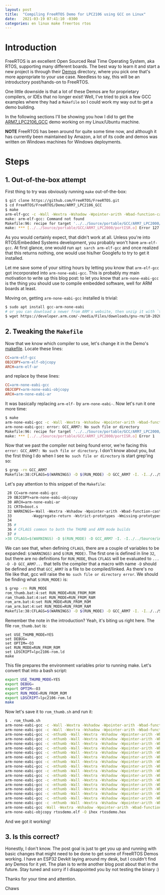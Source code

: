 ```yaml
---
layout: post
title:  "Compiling FreeRTOS Demo for LPC2106 using GCC on Linux"
date:   2021-03-19 07:41:10 -0300
categories: en linux make freertos rtos
---
```

# Introduction

FreeRTOS is an excellent Open Sourced Real Time Operating System, aka RTOS, supporting many different boards. The best way to learn it and start a new project is through their [Demos](https://github.com/FreeRTOS/FreeRTOS/tree/master/FreeRTOS/Demo) directory, where you pick one that's more appropriate to your use case. Needless to say, this will be an introductory post/hands-on to FreeRTOS.

One little downside is that a lot of these Demos are for proprietary compilers, or IDEs that no longer exist! Well, I've tried to pick a few GCC examples where they had a `Makefile` so I could work my way out to get a demo building.

In the following sections I'll be showing you how I did to get the [ARM7_LPC2106_GCC](https://github.com/FreeRTOS/FreeRTOS/tree/master/FreeRTOS/Demo/ARM7_LPC2106_GCC) demo working on my Linux/Ubuntu machine.

**NOTE**
FreeRTOS has been around for quite some time now, and although it has currently been maintained by Amazon, a lot of its code and demos was written on Windows machines for Windows deployments.

# Steps

## 1. Out-of-the-box attempt

First thing to try was obviously running `make` out-of-the-box:

```bash
$ git clone https://github.com/FreeRTOS/FreeRTOS.git
$ cd FreeRTOS/FreeRTOS/Demo/ARM7_LPC2106_GCC
$ make
arm-elf-gcc -c -Wall -Wextra -Wshadow -Wpointer-arith -Wbad-function-cast -Wcast-align -Wsign-compare -Waggregate-return -Wstrict-prototypes -Wmissing-prototypes -Wmissing-declarations -Wunused -D  -D GCC_ARM7 -I. -I../../Source/include -I../Common/include  -mcpu=arm7tdmi -T  -fomit-frame-pointer -fno-strict-aliasing -fno-dwarf2-cfi-asm ../../Source/portable/GCC/ARM7_LPC2000/portISR.c -o ../../Source/portable/GCC/ARM7_LPC2000/portISR.o
make: arm-elf-gcc: Command not found
Makefile:96: recipe for target '../../Source/portable/GCC/ARM7_LPC2000/portISR.o' failed
make: *** [../../Source/portable/GCC/ARM7_LPC2000/portISR.o] Error 127
```

As you would certainly expect, that didn't work at all. Unless you're into RTOS/Embedded Systems development, you probably won't have `arm-elf-gcc`. At first glance, one would run `apt sarch arm-elf-gcc` and once realized that this returns nothing, one would use his/her Googlefu to try to get it installed.

Let me save some of your sitting hours by letting you know that `arm-elf-gcc` got incorporated into `arm-none-eabi-gcc`. This is probably my main motivation to write up this blog post: to let you know that `arm-none-eabi-gcc` is the thing you should use to compile embedded software, well for ARM boards at least.

Moving on, getting `arm-none-eabi-gcc` installed is trivial:
```bash
$ sudo apt install gcc-arm-none-eabi
# or you can download a newer from ARM's website, then unzip it with `tar xf`
$ wget https://developer.arm.com/-/media/Files/downloads/gnu-rm/10-2020q4/gcc-arm-none-eabi-10-2020-q4-major-x86_64-linux.tar.bz2
```

## 2. Tweaking the `Makefile`

Now that we know which compiler to use, let's change it in the Demo's [makefile](https://github.com/FreeRTOS/FreeRTOS/blob/master/FreeRTOS/Demo/ARM7_LPC2106_GCC/Makefile). Locate these lines:

```makefile
CC=arm-elf-gcc
OBJCOPY=arm-elf-objcopy
ARCH=arm-elf-ar
```
and replace by these lines:

```makefile
CC=arm-none-eabi-gcc
OBJCOPY=arm-none-eabi-objcopy
ARCH=arm-none-eabi-ar
```

It was basically replacing `arm-elf-` by `arm-none-eabi-`. Now let's run it one more time:

```bash
$ make
arm-none-eabi-gcc -c -Wall -Wextra -Wshadow -Wpointer-arith -Wbad-function-cast -Wcast-align -Wsign-compare -Waggregate-return -Wstrict-prototypes -Wmissing-prototypes -Wmissing-declarations -Wunused -D  -D GCC_ARM7 -I. -I../../Source/include -I../Common/include  -mcpu=arm7tdmi -T  -fomit-frame-pointer -fno-strict-aliasing -fno-dwarf2-cfi-asm ../../Source/portable/GCC/ARM7_LPC2000/portISR.c -o ../../Source/portable/GCC/ARM7_LPC2000/portISR.o
arm-none-eabi-gcc: error: GCC_ARM7: No such file or directory
Makefile:96: recipe for target '../../Source/portable/GCC/ARM7_LPC2000/portISR.o' failed
make: *** [../../Source/portable/GCC/ARM7_LPC2000/portISR.o] Error 1
```

Now that we past the compiler not being found error, we're facing this `error: GCC_ARM7: No such file or directory`. I don't know about you, but the first thing I do when I see `No such file or directory` is start grep'ing so:

```bash
$ grep -rn GCC_ARM7
Makefile:38:CFLAGS=$(WARNINGS) -D $(RUN_MODE) -D GCC_ARM7 -I. -I../../Source/include \
```

Let's pay attention to this snippet of the `Makefile`:

```makefile
 28 CC=arm-none-eabi-gcc
 29 OBJCOPY=arm-none-eabi-objcopy
 30 ARCH=arm-none-eabi-ar
 31 CRT0=boot.s
 32 WARNINGS=-Wall -Wextra -Wshadow -Wpointer-arith -Wbad-function-cast -Wcast-align -Wsign-compare \
 33         -Waggregate-return -Wstrict-prototypes -Wmissing-prototypes -Wmissing-declarations -Wunused
 34
 35 #
 36 # CFLAGS common to both the THUMB and ARM mode builds
 37 #
>38 CFLAGS=$(WARNINGS) -D $(RUN_MODE) -D GCC_ARM7 -I. -I../../Source/include \
```

We can see that, when defining `CFLAGS`, there are a couple of variables to be expanded: `$(WARNINGS)` and `$(RUN_MODE)`. The first one is defined in line `32`, but there are no definitions for `RUN_MODE`, thus `CFLAGS` will be evaluated to `... -D -D GCC_ARM7...` that tells the compiler that a macro with name `-D` should be defined and that `GCC_ARM7` is a file to be compiled/linked. As there's no file like that, gcc will raise the `No such file or directory error`. We should be finding what `$(RUN_MODE)` is:

```bash
$ grep -rn RUN_MODE
rom_thumb.bat:4:set RUN_MODE=RUN_FROM_ROM
ram_thumb.bat:4:set RUN_MODE=RUN_FROM_RAM
rom_arm.bat:4:set RUN_MODE=RUN_FROM_ROM
ram_arm.bat:4:set RUN_MODE=RUN_FROM_RAM
Makefile:38:CFLAGS=$(WARNINGS) -D $(RUN_MODE) -D GCC_ARM7 -I. -I../../Source/include \
```

Remember the note in the introduction? Yeah, it's biting us right here. The file `rom_thumb.bat` is:

```batch
set USE_THUMB_MODE=YES
set DEBUG=
set OPTIM=-O3
set RUN_MODE=RUN_FROM_ROM
set LDSCRIPT=lpc2106-rom.ld
make
```

This file prepares the environment variables prior to running make. Let's convert that into a bash script:

```bash
export USE_THUMB_MODE=YES
export DEBUG=
export OPTIM=-O3
export RUN_MODE=RUN_FROM_ROM
export LDSCRIPT=lpc2106-rom.ld
make
```
Now let's save it to `rom_thumb.sh` and run it:

```bash
$ . rom_thumb.sh
arm-none-eabi-gcc -c -Wall -Wextra -Wshadow -Wpointer-arith -Wbad-function-cast -Wcast-align -Wsign-compare -Waggregate-return -Wstrict-prototypes -Wmissing-prototypes -Wmissing-declarations -Wunused -D RUN_FROM_ROM -D GCC_ARM7 -I. -I../../Source/include -I../Common/include  -mcpu=arm7tdmi -Tlpc2106-rom.ld -O3 -fomit-frame-pointer -fno-strict-aliasing -fno-dwarf2-cfi-asm -mthumb-interwork -D THUMB_INTERWORK ../../Source/portable/GCC/ARM7_LPC2000/portISR.c -o ../../Source/portable/GCC/ARM7_LPC2000/portISR.o
arm-none-eabi-gcc -c -Wall -Wextra -Wshadow -Wpointer-arith -Wbad-function-cast -Wcast-align -Wsign-compare -Waggregate-return -Wstrict-prototypes -Wmissing-prototypes -Wmissing-declarations -Wunused -D RUN_FROM_ROM -D GCC_ARM7 -I. -I../../Source/include -I../Common/include  -mcpu=arm7tdmi -Tlpc2106-rom.ld -O3 -fomit-frame-pointer -fno-strict-aliasing -fno-dwarf2-cfi-asm -mthumb-interwork -D THUMB_INTERWORK serial/serialISR.c -o serial/serialISR.o
arm-none-eabi-gcc -c -mthumb -Wall -Wextra -Wshadow -Wpointer-arith -Wbad-function-cast -Wcast-align -Wsign-compare -Waggregate-return -Wstrict-prototypes -Wmissing-prototypes -Wmissing-declarations -Wunused -D RUN_FROM_ROM -D GCC_ARM7 -I. -I../../Source/include -I../Common/include  -mcpu=arm7tdmi -Tlpc2106-rom.ld -O3 -fomit-frame-pointer -fno-strict-aliasing -fno-dwarf2-cfi-asm -mthumb-interwork -D THUMB_INTERWORK main.c -o main.o
arm-none-eabi-gcc -c -mthumb -Wall -Wextra -Wshadow -Wpointer-arith -Wbad-function-cast -Wcast-align -Wsign-compare -Waggregate-return -Wstrict-prototypes -Wmissing-prototypes -Wmissing-declarations -Wunused -D RUN_FROM_ROM -D GCC_ARM7 -I. -I../../Source/include -I../Common/include  -mcpu=arm7tdmi -Tlpc2106-rom.ld -O3 -fomit-frame-pointer -fno-strict-aliasing -fno-dwarf2-cfi-asm -mthumb-interwork -D THUMB_INTERWORK serial/serial.c -o serial/serial.o
arm-none-eabi-gcc -c -mthumb -Wall -Wextra -Wshadow -Wpointer-arith -Wbad-function-cast -Wcast-align -Wsign-compare -Waggregate-return -Wstrict-prototypes -Wmissing-prototypes -Wmissing-declarations -Wunused -D RUN_FROM_ROM -D GCC_ARM7 -I. -I../../Source/include -I../Common/include  -mcpu=arm7tdmi -Tlpc2106-rom.ld -O3 -fomit-frame-pointer -fno-strict-aliasing -fno-dwarf2-cfi-asm -mthumb-interwork -D THUMB_INTERWORK ParTest/ParTest.c -o ParTest/ParTest.o
arm-none-eabi-gcc -c -mthumb -Wall -Wextra -Wshadow -Wpointer-arith -Wbad-function-cast -Wcast-align -Wsign-compare -Waggregate-return -Wstrict-prototypes -Wmissing-prototypes -Wmissing-declarations -Wunused -D RUN_FROM_ROM -D GCC_ARM7 -I. -I../../Source/include -I../Common/include  -mcpu=arm7tdmi -Tlpc2106-rom.ld -O3 -fomit-frame-pointer -fno-strict-aliasing -fno-dwarf2-cfi-asm -mthumb-interwork -D THUMB_INTERWORK ../Common/Minimal/integer.c -o ../Common/Minimal/integer.o
arm-none-eabi-gcc -c -mthumb -Wall -Wextra -Wshadow -Wpointer-arith -Wbad-function-cast -Wcast-align -Wsign-compare -Waggregate-return -Wstrict-prototypes -Wmissing-prototypes -Wmissing-declarations -Wunused -D RUN_FROM_ROM -D GCC_ARM7 -I. -I../../Source/include -I../Common/include  -mcpu=arm7tdmi -Tlpc2106-rom.ld -O3 -fomit-frame-pointer -fno-strict-aliasing -fno-dwarf2-cfi-asm -mthumb-interwork -D THUMB_INTERWORK ../Common/Minimal/flash.c -o ../Common/Minimal/flash.o
arm-none-eabi-gcc -c -mthumb -Wall -Wextra -Wshadow -Wpointer-arith -Wbad-function-cast -Wcast-align -Wsign-compare -Waggregate-return -Wstrict-prototypes -Wmissing-prototypes -Wmissing-declarations -Wunused -D RUN_FROM_ROM -D GCC_ARM7 -I. -I../../Source/include -I../Common/include  -mcpu=arm7tdmi -Tlpc2106-rom.ld -O3 -fomit-frame-pointer -fno-strict-aliasing -fno-dwarf2-cfi-asm -mthumb-interwork -D THUMB_INTERWORK ../Common/Minimal/PollQ.c -o ../Common/Minimal/PollQ.o
arm-none-eabi-gcc -c -mthumb -Wall -Wextra -Wshadow -Wpointer-arith -Wbad-function-cast -Wcast-align -Wsign-compare -Waggregate-return -Wstrict-prototypes -Wmissing-prototypes -Wmissing-declarations -Wunused -D RUN_FROM_ROM -D GCC_ARM7 -I. -I../../Source/include -I../Common/include  -mcpu=arm7tdmi -Tlpc2106-rom.ld -O3 -fomit-frame-pointer -fno-strict-aliasing -fno-dwarf2-cfi-asm -mthumb-interwork -D THUMB_INTERWORK ../Common/Minimal/comtest.c -o ../Common/Minimal/comtest.o
arm-none-eabi-gcc -c -mthumb -Wall -Wextra -Wshadow -Wpointer-arith -Wbad-function-cast -Wcast-align -Wsign-compare -Waggregate-return -Wstrict-prototypes -Wmissing-prototypes -Wmissing-declarations -Wunused -D RUN_FROM_ROM -D GCC_ARM7 -I. -I../../Source/include -I../Common/include  -mcpu=arm7tdmi -Tlpc2106-rom.ld -O3 -fomit-frame-pointer -fno-strict-aliasing -fno-dwarf2-cfi-asm -mthumb-interwork -D THUMB_INTERWORK ../Common/Minimal/flop.c -o ../Common/Minimal/flop.o
arm-none-eabi-gcc -c -mthumb -Wall -Wextra -Wshadow -Wpointer-arith -Wbad-function-cast -Wcast-align -Wsign-compare -Waggregate-return -Wstrict-prototypes -Wmissing-prototypes -Wmissing-declarations -Wunused -D RUN_FROM_ROM -D GCC_ARM7 -I. -I../../Source/include -I../Common/include  -mcpu=arm7tdmi -Tlpc2106-rom.ld -O3 -fomit-frame-pointer -fno-strict-aliasing -fno-dwarf2-cfi-asm -mthumb-interwork -D THUMB_INTERWORK ../Common/Minimal/semtest.c -o ../Common/Minimal/semtest.o
arm-none-eabi-gcc -c -mthumb -Wall -Wextra -Wshadow -Wpointer-arith -Wbad-function-cast -Wcast-align -Wsign-compare -Waggregate-return -Wstrict-prototypes -Wmissing-prototypes -Wmissing-declarations -Wunused -D RUN_FROM_ROM -D GCC_ARM7 -I. -I../../Source/include -I../Common/include  -mcpu=arm7tdmi -Tlpc2106-rom.ld -O3 -fomit-frame-pointer -fno-strict-aliasing -fno-dwarf2-cfi-asm -mthumb-interwork -D THUMB_INTERWORK ../Common/Minimal/dynamic.c -o ../Common/Minimal/dynamic.o
arm-none-eabi-gcc -c -mthumb -Wall -Wextra -Wshadow -Wpointer-arith -Wbad-function-cast -Wcast-align -Wsign-compare -Waggregate-return -Wstrict-prototypes -Wmissing-prototypes -Wmissing-declarations -Wunused -D RUN_FROM_ROM -D GCC_ARM7 -I. -I../../Source/include -I../Common/include  -mcpu=arm7tdmi -Tlpc2106-rom.ld -O3 -fomit-frame-pointer -fno-strict-aliasing -fno-dwarf2-cfi-asm -mthumb-interwork -D THUMB_INTERWORK ../Common/Minimal/BlockQ.c -o ../Common/Minimal/BlockQ.o
arm-none-eabi-gcc -c -mthumb -Wall -Wextra -Wshadow -Wpointer-arith -Wbad-function-cast -Wcast-align -Wsign-compare -Waggregate-return -Wstrict-prototypes -Wmissing-prototypes -Wmissing-declarations -Wunused -D RUN_FROM_ROM -D GCC_ARM7 -I. -I../../Source/include -I../Common/include  -mcpu=arm7tdmi -Tlpc2106-rom.ld -O3 -fomit-frame-pointer -fno-strict-aliasing -fno-dwarf2-cfi-asm -mthumb-interwork -D THUMB_INTERWORK ../../Source/tasks.c -o ../../Source/tasks.o
arm-none-eabi-gcc -c -mthumb -Wall -Wextra -Wshadow -Wpointer-arith -Wbad-function-cast -Wcast-align -Wsign-compare -Waggregate-return -Wstrict-prototypes -Wmissing-prototypes -Wmissing-declarations -Wunused -D RUN_FROM_ROM -D GCC_ARM7 -I. -I../../Source/include -I../Common/include  -mcpu=arm7tdmi -Tlpc2106-rom.ld -O3 -fomit-frame-pointer -fno-strict-aliasing -fno-dwarf2-cfi-asm -mthumb-interwork -D THUMB_INTERWORK ../../Source/queue.c -o ../../Source/queue.o
arm-none-eabi-gcc -c -mthumb -Wall -Wextra -Wshadow -Wpointer-arith -Wbad-function-cast -Wcast-align -Wsign-compare -Waggregate-return -Wstrict-prototypes -Wmissing-prototypes -Wmissing-declarations -Wunused -D RUN_FROM_ROM -D GCC_ARM7 -I. -I../../Source/include -I../Common/include  -mcpu=arm7tdmi -Tlpc2106-rom.ld -O3 -fomit-frame-pointer -fno-strict-aliasing -fno-dwarf2-cfi-asm -mthumb-interwork -D THUMB_INTERWORK ../../Source/list.c -o ../../Source/list.o
arm-none-eabi-gcc -c -mthumb -Wall -Wextra -Wshadow -Wpointer-arith -Wbad-function-cast -Wcast-align -Wsign-compare -Waggregate-return -Wstrict-prototypes -Wmissing-prototypes -Wmissing-declarations -Wunused -D RUN_FROM_ROM -D GCC_ARM7 -I. -I../../Source/include -I../Common/include  -mcpu=arm7tdmi -Tlpc2106-rom.ld -O3 -fomit-frame-pointer -fno-strict-aliasing -fno-dwarf2-cfi-asm -mthumb-interwork -D THUMB_INTERWORK ../../Source/portable/MemMang/heap_2.c -o ../../Source/portable/MemMang/heap_2.o
arm-none-eabi-gcc -c -mthumb -Wall -Wextra -Wshadow -Wpointer-arith -Wbad-function-cast -Wcast-align -Wsign-compare -Waggregate-return -Wstrict-prototypes -Wmissing-prototypes -Wmissing-declarations -Wunused -D RUN_FROM_ROM -D GCC_ARM7 -I. -I../../Source/include -I../Common/include  -mcpu=arm7tdmi -Tlpc2106-rom.ld -O3 -fomit-frame-pointer -fno-strict-aliasing -fno-dwarf2-cfi-asm -mthumb-interwork -D THUMB_INTERWORK ../../Source/portable/GCC/ARM7_LPC2000/port.c -o ../../Source/portable/GCC/ARM7_LPC2000/port.o
arm-none-eabi-gcc -Wall -Wextra -Wshadow -Wpointer-arith -Wbad-function-cast -Wcast-align -Wsign-compare -Waggregate-return -Wstrict-prototypes -Wmissing-prototypes -Wmissing-declarations -Wunused -D RUN_FROM_ROM -D GCC_ARM7 -I. -I../../Source/include -I../Common/include  -mcpu=arm7tdmi -Tlpc2106-rom.ld -O3 -fomit-frame-pointer -fno-strict-aliasing -fno-dwarf2-cfi-asm -mthumb-interwork -D THUMB_INTERWORK ../../Source/portable/GCC/ARM7_LPC2000/portISR.o serial/serialISR.o main.o serial/serial.o ParTest/ParTest.o ../Common/Minimal/integer.o ../Common/Minimal/flash.o ../Common/Minimal/PollQ.o ../Common/Minimal/comtest.o ../Common/Minimal/flop.o ../Common/Minimal/semtest.o ../Common/Minimal/dynamic.o ../Common/Minimal/BlockQ.o ../../Source/tasks.o ../../Source/queue.o ../../Source/list.o ../../Source/portable/MemMang/heap_2.o ../../Source/portable/GCC/ARM7_LPC2000/port.o -nostartfiles boot.s -Xlinker -ortosdemo.elf -Xlinker -M -Xlinker -Map=rtosdemo.map
arm-none-eabi-objcopy rtosdemo.elf -O ihex rtosdemo.hex
```

And we got it working!

## 3. Is this correct?

Honestly, I don't know. The post goal is just to get you up and running with basic changes that might need to be done to get some of FreeRTOS Demos working. I have an ESP32 Devkit laying around my desk, but I couldn't find any Demos for it yet. The plan is to write another blog post about that in the future. Stay tuned and sorry if I disappointed you by not testing the binary :)


Thanks for your time and attention.

Chaws
